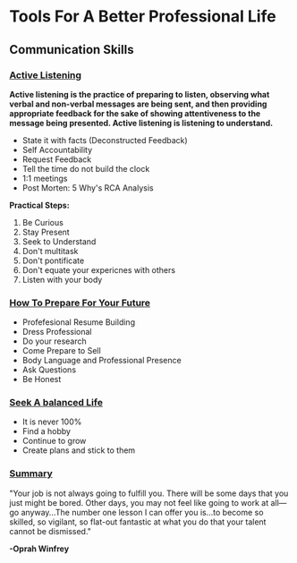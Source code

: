 # Tools For A Better Professional Life

## Communication Skills

### <ins>Active Listening</ins>

**Active listening is the practice of preparing to listen, observing what verbal and non-verbal messages are being sent, and then providing appropriate feedback for the sake of showing attentiveness to the message being presented. Active listening is listening to understand.**

- State it with facts (Deconstructed Feedback)
- Self Accountability
- Request Feedback
- Tell the time do not build the clock
- 1:1 meetings
- Post Morten: 5 Why's RCA Analysis

**Practical Steps:**

1) Be Curious
2) Stay Present
3) Seek to Understand
4) Don't multitask
5) Don't pontificate
6) Don't equate your expericnes with others
7) Listen with your body

### <ins>How To Prepare For Your Future</ins>

- Profefesional Resume Building
- Dress Professional
- Do your research
- Come Prepare to Sell
- Body Language and Professional Presence
- Ask Questions
- Be Honest

### <ins>Seek A balanced Life</ins>

- It is never 100%
- Find a hobby
- Continue to grow
- Create plans and stick to them

### <ins>Summary</ins>

"Your job is not always going to fulfill you. There will be some days that you just might be bored. Other days, you may not feel like going to work at all—go anyway…The number one lesson I can offer you is…to become so skilled, so vigilant, so flat-out fantastic at what you do that your talent cannot be dismissed."

**-Oprah Winfrey**
  
